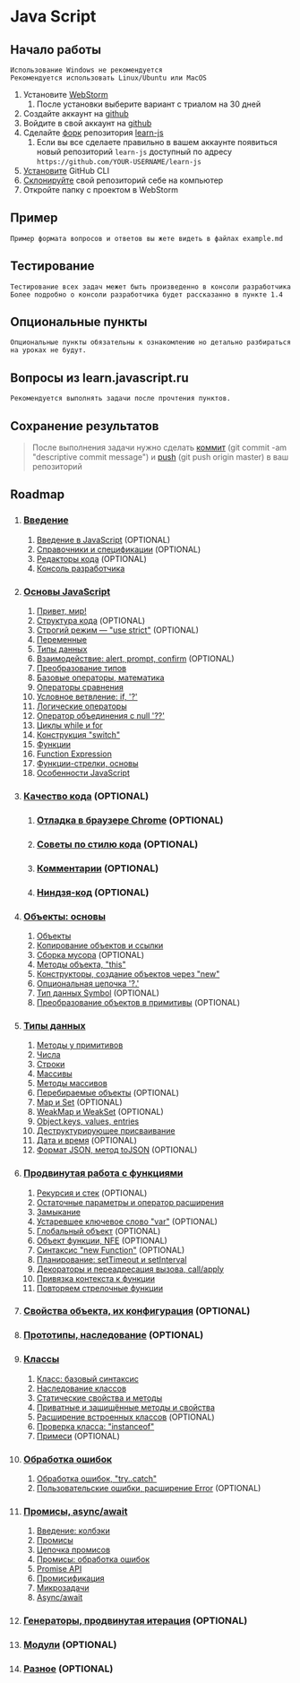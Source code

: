 # Java Script

## Начало работы
```
Использование Windows не рекомендуется
Рекомендуется использовать Linux/Ubuntu или MacOS
```

1. Установите [WebStorm](https://www.jetbrains.com/ru-ru/webstorm/download/#section=mac)
   1. После установки выберите вариант с триалом на 30 дней
2. Создайте аккаунт на [github](https://github.com/)
3. Войдите в свой аккаунт на [github](https://github.com/)
4. Сделайте [форк](https://docs.github.com/en/get-started/quickstart/fork-a-repo#forking-a-repository) репозитория [learn-js](https://github.com/2muchcoffeecom/learn-js)
   1. Если вы все сделаете правильно в вашем аккаунте появиться новый репозиторий
    `learn-js` доступный по адресу `https://github.com/YOUR-USERNAME/learn-js` 
5. [Установите](https://docs.github.com/en/github-cli/github-cli/about-github-cli#installing-github-cli) GitHub CLI
6. [Склонируйте](https://docs.github.com/en/repositories/creating-and-managing-repositories/cloning-a-repository#cloning-a-repository) свой репозиторий себе на компьютер
7. Откройте папку с проектом в WebStorm

## Пример
```
Пример формата вопросов и ответов вы жете видеть в файлах example.md
```

## Тестирование
```
Тестирование всех задач межет быть произведенно в консоли разработчика
Более подробно о консоли разработчика будет рассказанно в пункте 1.4
```

## Опциональные пункты
```
Опциональные пункты обязательны к ознакомлению но детально разбираться на уроках не будут.
```

## Вопросы из learn.javascript.ru
```
Рекомендуется выполнять задачи после прочтения пунктов.
```

## Сохранение результатов

> После выполнения задачи нужно сделать [коммит](https://github.com/git-guides/git-commit) (git commit -am "descriptive commit message") и [push](https://github.com/git-guides/git-push) (git push origin master) в ваш репозиторий


## Roadmap
1. ### [Введение](https://learn.javascript.ru/getting-started)
    1. [Введение в JavaScript](https://learn.javascript.ru/intro) (OPTIONAL)
    2. [Справочники и спецификации](https://learn.javascript.ru/manuals-specifications) (OPTIONAL)
    3. [Редакторы кода](https://learn.javascript.ru/code-editors) (OPTIONAL)
    4. [Консоль разработчика](https://learn.javascript.ru/devtools)
2.  ### [Основы JavaScript](https://learn.javascript.ru/first-steps)
    1.  [Привет, мир!](https://learn.javascript.ru/hello-world)
    2.  [Структура кода](https://learn.javascript.ru/structure) (OPTIONAL)
    3.  [Строгий режим — "use strict"](https://learn.javascript.ru/strict-mode) (OPTIONAL)
    4.  [Переменные](https://learn.javascript.ru/variables)
    5.  [Типы данных](https://learn.javascript.ru/types)
    6.  [Взаимодействие: alert, prompt, confirm](https://learn.javascript.ru/alert-prompt-confirm) (OPTIONAL)
    7.  [Преобразование типов](https://learn.javascript.ru/type-conversions)
    8.  [Базовые операторы, математика](https://learn.javascript.ru/operators)
    9.  [Операторы сравнения](https://learn.javascript.ru/comparison)
    10. [Условное ветвление: if, '?'](https://learn.javascript.ru/ifelse)
    11. [Логические операторы](https://learn.javascript.ru/logical-operators)
    12. [Оператор объединения с null '??'](https://learn.javascript.ru/nullish-coalescing-operator)
    13. [Циклы while и for](https://learn.javascript.ru/while-for)
    14. [Конструкция "switch"](https://learn.javascript.ru/switch)
    15. [Функции](https://learn.javascript.ru/function-basics)
    16. [Function Expression](https://learn.javascript.ru/function-expressions)
    17. [Функции-стрелки, основы](https://learn.javascript.ru/arrow-functions-basics)
    18. [Особенности JavaScript](https://learn.javascript.ru/javascript-specials)
3.  ### [Качество кода](https://learn.javascript.ru/code-quality) (OPTIONAL)
    1.  ### [Отладка в браузере Chrome](https://learn.javascript.ru/debugging-chrome) (OPTIONAL)
    2.  ### [Советы по стилю кода](https://learn.javascript.ru/coding-style) (OPTIONAL)
    3.  ### [Комментарии](https://learn.javascript.ru/comments) (OPTIONAL)
    4.  ### [Ниндзя-код](https://learn.javascript.ru/ninja-code) (OPTIONAL)
4.  ### [Объекты: основы](https://learn.javascript.ru/object-basics)
    1. [Объекты](https://learn.javascript.ru/object)
    2. [Копирование объектов и ссылки](https://learn.javascript.ru/object-copy)
    3. [Сборка мусора](https://learn.javascript.ru/garbage-collection) (OPTIONAL)
    4. [Методы объекта, "this"](https://learn.javascript.ru/object-methods)
    5. [Конструкторы, создание объектов через "new"](https://learn.javascript.ru/constructor-new)
    6. [Опциональная цепочка '?.'](https://learn.javascript.ru/optional-chaining)
    7. [Тип данных Symbol](https://learn.javascript.ru/symbol) (OPTIONAL)
    8. [Преобразование объектов в примитивы](https://learn.javascript.ru/object-toprimitive) (OPTIONAL)
5.  ### [Типы данных](https://learn.javascript.ru/data-types)
    1. [Методы у примитивов](https://learn.javascript.ru/primitives-methods)
    2. [Числа](https://learn.javascript.ru/number)
    3. [Строки](https://learn.javascript.ru/string)
    4. [Массивы](https://learn.javascript.ru/array)
    5. [Методы массивов](https://learn.javascript.ru/array-methods)
    6. [Перебираемые объекты](https://learn.javascript.ru/iterable) (OPTIONAL)
    7. [Map и Set](https://learn.javascript.ru/map-set) (OPTIONAL)
    8. [WeakMap и WeakSet](https://learn.javascript.ru/weakmap-weakset) (OPTIONAL)
    9. [Object.keys, values, entries](https://learn.javascript.ru/keys-values-entries)
    10. [Деструктурирующее присваивание](https://learn.javascript.ru/destructuring-assignment)
    11. [Дата и время](https://learn.javascript.ru/date) (OPTIONAL)
    12. [Формат JSON, метод toJSON](https://learn.javascript.ru/json) (OPTIONAL)
6.  ### [Продвинутая работа с функциями](https://learn.javascript.ru/advanced-functions)
    1. [Рекурсия и стек](https://learn.javascript.ru/recursion) (OPTIONAL)
    2. [Остаточные параметры и оператор расширения](https://learn.javascript.ru/rest-parameters-spread-operator)
    3. [Замыкание](https://learn.javascript.ru/closure)
    4. [Устаревшее ключевое слово "var"](https://learn.javascript.ru/var) (OPTIONAL)
    5. [Глобальный объект](https://learn.javascript.ru/global-object) (OPTIONAL)
    6. [Объект функции, NFE](https://learn.javascript.ru/function-object) (OPTIONAL)
    7. [Синтаксис "new Function"](https://learn.javascript.ru/new-function) (OPTIONAL)
    8. [Планирование: setTimeout и setInterval](https://learn.javascript.ru/settimeout-setinterval)
    9. [Декораторы и переадресация вызова, call/apply](https://learn.javascript.ru/call-apply-decorators)
    10. [Привязка контекста к функции](https://learn.javascript.ru/bind)
    11. [Повторяем стрелочные функции](https://learn.javascript.ru/arrow-functions)
7.  ### [Свойства объекта, их конфигурация](https://learn.javascript.ru/object-properties) (OPTIONAL)
8.  ### [Прототипы, наследование](https://learn.javascript.ru/prototypes) (OPTIONAL)
9.  ### [Классы](https://learn.javascript.ru/classes)
    1. [Класс: базовый синтаксис](https://learn.javascript.ru/class)
    2. [Наследование классов](https://learn.javascript.ru/class-inheritance)
    3. [Статические свойства и методы](https://learn.javascript.ru/static-properties-methods)
    4. [Приватные и защищённые методы и свойства](https://learn.javascript.ru/private-protected-properties-methods)
    5. [Расширение встроенных классов](https://learn.javascript.ru/extend-natives) (OPTIONAL)
    6. [Проверка класса: "instanceof"](https://learn.javascript.ru/instanceof)
    7. [Примеси](https://learn.javascript.ru/mixins) (OPTIONAL)
10. ### [Обработка ошибок](https://learn.javascript.ru/error-handling)
    1. [Обработка ошибок, "try..catch"](https://learn.javascript.ru/try-catch)
    1. [Пользовательские ошибки, расширение Error](https://learn.javascript.ru/custom-errors) (OPTIONAL)
11. ### [Промисы, async/await](https://learn.javascript.ru/async)
    1. [Введение: колбэки](https://learn.javascript.ru/callbacks)
    2. [Промисы](https://learn.javascript.ru/promise-basics)
    3. [Цепочка промисов](https://learn.javascript.ru/promise-chaining)
    4. [Промисы: обработка ошибок](https://learn.javascript.ru/promise-error-handling)
    5. [Promise API](https://learn.javascript.ru/promise-api)
    6. [Промисификация](https://learn.javascript.ru/promisify)
    7. [Микрозадачи](https://learn.javascript.ru/microtask-queue)
    8. [Async/await](https://learn.javascript.ru/async-await)
12. ### [Генераторы, продвинутая итерация](https://learn.javascript.ru/generators-iterators) (OPTIONAL)
13. ### [Модули](https://learn.javascript.ru/modules) (OPTIONAL)
14. ### [Разное](https://learn.javascript.ru/js-misc) (OPTIONAL)


